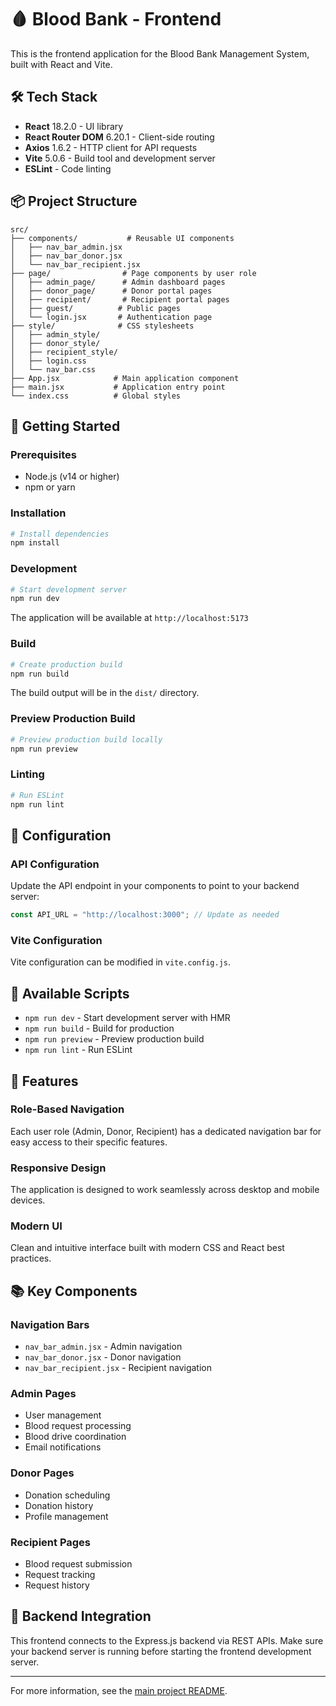 # 🩸 Blood Bank - Frontend

This is the frontend application for the Blood Bank Management System, built with React and Vite.

## 🛠️ Tech Stack

- **React** 18.2.0 - UI library
- **React Router DOM** 6.20.1 - Client-side routing
- **Axios** 1.6.2 - HTTP client for API requests
- **Vite** 5.0.6 - Build tool and development server
- **ESLint** - Code linting

## 📦 Project Structure

```
src/
├── components/           # Reusable UI components
│   ├── nav_bar_admin.jsx
│   ├── nav_bar_donor.jsx
│   └── nav_bar_recipient.jsx
├── page/                # Page components by user role
│   ├── admin_page/      # Admin dashboard pages
│   ├── donor_page/      # Donor portal pages
│   ├── recipient/       # Recipient portal pages
│   ├── guest/          # Public pages
│   └── login.jsx       # Authentication page
├── style/              # CSS stylesheets
│   ├── admin_style/
│   ├── donor_style/
│   ├── recipient_style/
│   ├── login.css
│   └── nav_bar.css
├── App.jsx            # Main application component
├── main.jsx           # Application entry point
└── index.css          # Global styles
```

## 🚀 Getting Started

### Prerequisites

- Node.js (v14 or higher)
- npm or yarn

### Installation

```bash
# Install dependencies
npm install
```

### Development

```bash
# Start development server
npm run dev
```

The application will be available at `http://localhost:5173`

### Build

```bash
# Create production build
npm run build
```

The build output will be in the `dist/` directory.

### Preview Production Build

```bash
# Preview production build locally
npm run preview
```

### Linting

```bash
# Run ESLint
npm run lint
```

## 🔧 Configuration

### API Configuration

Update the API endpoint in your components to point to your backend server:

```javascript
const API_URL = "http://localhost:3000"; // Update as needed
```

### Vite Configuration

Vite configuration can be modified in `vite.config.js`.

## 📝 Available Scripts

- `npm run dev` - Start development server with HMR
- `npm run build` - Build for production
- `npm run preview` - Preview production build
- `npm run lint` - Run ESLint

## 🎨 Features

### Role-Based Navigation

Each user role (Admin, Donor, Recipient) has a dedicated navigation bar for easy access to their specific features.

### Responsive Design

The application is designed to work seamlessly across desktop and mobile devices.

### Modern UI

Clean and intuitive interface built with modern CSS and React best practices.

## 📚 Key Components

### Navigation Bars

- `nav_bar_admin.jsx` - Admin navigation
- `nav_bar_donor.jsx` - Donor navigation
- `nav_bar_recipient.jsx` - Recipient navigation

### Admin Pages

- User management
- Blood request processing
- Blood drive coordination
- Email notifications

### Donor Pages

- Donation scheduling
- Donation history
- Profile management

### Recipient Pages

- Blood request submission
- Request tracking
- Request history

## 🔗 Backend Integration

This frontend connects to the Express.js backend via REST APIs. Make sure your backend server is running before starting the frontend development server.

---

For more information, see the [main project README](../README.md).
